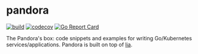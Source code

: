 # pandora

[![build](https://github.com/iawia002/pandora/actions/workflows/ci.yml/badge.svg)](https://github.com/iawia002/pandora/actions)
[![codecov](https://codecov.io/gh/iawia002/pandora/branch/master/graph/badge.svg?token=A4NUL3A0P5)](https://codecov.io/gh/iawia002/pandora)
[![Go Report Card](https://goreportcard.com/badge/github.com/iawia002/pandora)](https://goreportcard.com/report/github.com/iawia002/pandora)

The Pandora's box: code snippets and examples for writing Go/Kubernetes services/applications. Pandora is built on top of [lia](https://github.com/iawia002/lia).
